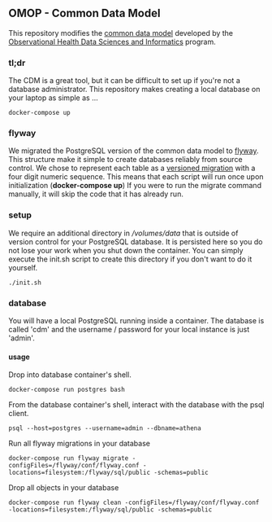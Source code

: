## OMOP - Common Data Model

This repository modifies the [common data model](https://github.com/OHDSI/CommonDataModel/tree/master/PostgreSQL) developed by the [Observational Health Data Sciences and Informatics](https://www.ohdsi.org/) program.  

### tl;dr

The CDM is a great tool, but it can be difficult to set up if you're not a database administrator.  This repository makes creating a local database on your laptop as simple as ...

```
docker-compose up
```

### flyway
We migrated the PostgreSQL version of the common data model to [flyway](https://flywaydb.org/).  This structure make it simple to create databases reliably from source control.  We chose to represent each table as a [versioned migration](https://flywaydb.org/documentation/concepts/migrations#versioned-migrations) with a four digit numeric sequence.  This means that each script will run once upon initialization (__docker-compose up__) If you were to run the migrate command manually, it will skip the code that it has already run.

### setup
We require an additional directory in _/volumes/data_ that is outside of version control for your PostgreSQL database.  It is persisted here so you do not lose your work when you shut down the container.  You can simply execute the init.sh script to create this directory if you don't want to do it yourself.
```
./init.sh
```

### database
You will have a local PostgreSQL running inside a container.  The database is called 'cdm' and the username / password for your local instance is just 'admin'.

#### usage

Drop into database container's shell.
```
docker-compose run postgres bash
```

From the database container's shell, interact with the database with the psql client.
```
psql --host=postgres --username=admin --dbname=athena
```

Run all flyway migrations in your database
```
docker-compose run flyway migrate -configFiles=/flyway/conf/flyway.conf -locations=filesystem:/flyway/sql/public -schemas=public
```

Drop all objects in your database
```
docker-compose run flyway clean -configFiles=/flyway/conf/flyway.conf -locations=filesystem:/flyway/sql/public -schemas=public
```
